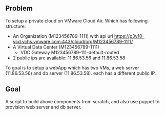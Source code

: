 ## Problem
To setup a private cloud on VMware Cloud Air. Which has following structure:
* An Organization (M123456789-1111) with api url https://p3v10-vcd.vchs.vmware.com:443/cloud/org/M123456789-1111/
* A Virtual Data Center (M123456789-1111)
  * VDC Gateway M123456789-111-default-routed
* 2 public ips are available: 11.86.53.56 and 11.86.53.58

To goal is to setup a webApp which has two VMs, a web server (11.86.53.56) and db server (11.86.53.58). each has a different public IP.

## Goal
A script to build above components from scratch, and also use puppet to provision web server and db server.
